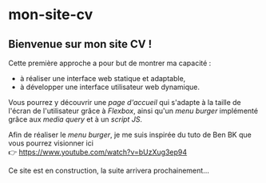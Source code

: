 # mon-site-cv

## Bienvenue sur mon site CV !

Cette première approche a pour but de montrer ma capacité :
- à réaliser une interface web statique et adaptable,
- à développer une interface utilisateur web dynamique.

Vous pourrez y découvrir une *page d'accueil* qui s'adapte à la taille de l'écran de l'utilisateur grâce à *Flexbox*, ainsi qu'un *menu burger* implémenté grâce aux *media query* et à un *script JS*.

Afin de réaliser le *menu burger*, je me suis inspirée du tuto de Ben BK que vous pourrez visionner ici  
👉 https://www.youtube.com/watch?v=bUzXug3ep94

Ce site est en construction, la suite arrivera prochainement...
